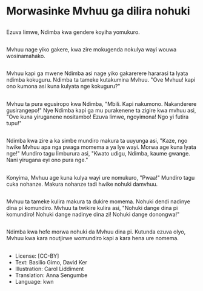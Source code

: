 # Morwasinke Mvhuu ga dilira nohuki

##
Ezuva limwe, Ndimba kwa gendere koyiha yomukuro.

##
Mvhuu nage yiko gakere, kwa zire mokugenda nokulya wayi wouwa wosinamahako.

##
Mvhuu kapi ga mwene Ndimba asi nage yiko gakarerere hararasi ta lyata ndimba kokuguru. Ndimba ta tameke kutakumina Mvhuu. "Ove Mvhuu! kapi ono kumona asi kuna kulyata nge kokuguru?"

##
Mvhuu ta pura egusiropo kwa Ndimba, "Mbili. Kapi nakumono. Nakanderere gusirangepo!" Nye Ndimba kapi ga mu purakenene ta zigire kwa mvhuu asi, "Ove kuna yiruganene nositambo! Ezuva limwe, ngoyimona! Ngo yi futira tupu!"

##
Ndimba kwa zire a ka simbe mundiro makura ta uuyunga asi, "Kaze, ngo hwike Mvhuu apa nga pwaga momema a ya lye wayi. Morwa age kuna lyata nge!" Mundiro tagu limburura asi, "Kwato udigu, Ndimba, kaume gwange. Nani yirugana eyi ono pura nge."

##
Konyima, Mvhuu age kuna kulya wayi ure nomukuro, "Pwaa!" Mundiro tagu cuka nohanze. Makura nohanze tadi hwike nohuki damvhuu.

##
Mvhuu ta tameke kulira makura ta dukire momema. Nohuki dendi nadinye dina pi komundiro. Mvhuu ta twikire kulira asi, "Nohuki dange dina pi komundiro! Nohuki dange nadinye dina zi! Nohuki dange donongwa!"

##
Ndimba kwa hefe morwa nohuki da Mvhuu dina pi. Kutunda ezuva olyo, Mvhuu kwa kara noutjirwe womundiro kapi a kara hena ure nomema.

##
* License: [CC-BY]
* Text: Basilio Gimo, David Ker
* Illustration: Carol Liddiment
* Translation: Anna Sengumbe
* Language: kwn
